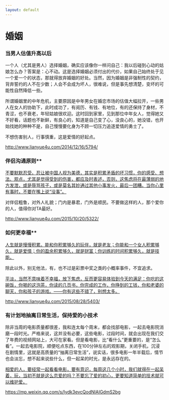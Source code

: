 ```yaml
---
layout: default
---
```


# 婚姻
### 当男人估值升高以后
一个人（尤其是男人）选择婚姻，确实应该像你一样问自己：我以后碰到心动的姑娘怎么办？答案是：心不动。这是选择婚姻必须付出的代价，如果自己始终处于见一个爱一个的状态，那就得放弃婚姻的好处。当然，因为婚姻是非强制性的契约，背弃誓约的人不在少数；人会不会成为坏人，很难说，但是事先想清楚，变坏的可能性自然降低一些。

所谓婚姻里的中年危机，主要原因是中年男女在婚恋市场的估值大幅拉开，一些男人在女人的协助下，此时成功了，有阅历、有钱、有地位，有的还保持了身材，不青涩，也不衰老，年轻姑娘很欢迎。这时回到家里，见到那位中年女人，觉得她又不好看，话题也不新鲜，有良心的，知道是自己变了心，没良心的，她没错，也开始找她的种种不是，自己慢慢要化身为不顾一切压力追逐爱情的勇士了。

不想伤害别人，行事慎重，这是爱情的好起点。

http://www.lianyue4u.com/2014/12/16/5794/



### 伴侣沟通原则**

<u>不要默默忍受。忍让被中国人视为美德，其实是积累矛盾的坏习惯，你的感受、想法、观点，尤其是觉得受到的伤害，都应及时表述，否则，这焦虑将在最薄弱的地方发泄，或是辱骂孩子，或是莫名其妙通过其他小事发火，最后一团糟。当你心里有事时，不要在嘴上说“没事”。</u>

对伴侣粗鲁，对外人礼貌；门内是暴君，门外是顺民。不要做这样的人，那个爱你的人，值得你对TA最好。

http://www.lianyue4u.com/2015/10/20/5322/



### 如何更幸福**

<u>人生就是慢慢积累。能和你积累够久的玩伴，就是老友；你能和一个女人积累够久，就是爱情；你的盈余积累够久，就是财富；你训练的时间积累够久，就是技能。</u>

除此以外，别无他法，有，也不过是彩票中奖之类的小概率事件，不宜追求。

<u>平淡，当然不意味着不幸福，放下焦虑，反而更容易体验到今天的满足：你吃的这碗饭，你喝的这泡茶，你读的几页书，你完成的工作，你挣到的工钱，你和老婆的聊天，你和孩子的游戏。——你有这些不错了，别想太多。</u>

http://www.lianyue4u.com/2015/08/28/5403/



### 有计划地抽离日常生活，保持爱的小技术

除非当周的电影质量都很差，我和连太每个周末，都会找部电影，一起去电影院消磨一段时光。严格来说，这并没有必要，这些电影，过段时间，就会出现在我们交了年费的视频网站上，大可在家看。但是看电影，比“看什么”更重要的，是“怎么看”。一起去电影院，顺便吃点东西，在100分钟左右的观影期，关闭手机，沉浸在剧情里，这就是高质量的“抽离日常生活”，说实话，很多电影一年半载后，情节也会淡忘，想不起来说些什么，但一起呆的时光，是永远存在的。

<u>相爱的人，要经常一起看看电影，要有意识，每周这几个小时，我们就得在一起呆着，玩，当初不就是这么恋爱的吗？不要忘了爱的初心，更要知道简单的技术就可以维护爱。</u>

https://mp.weixin.qq.com/s/Iydk3evcQodNlAIGdmS2bg